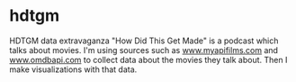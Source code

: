 # hdtgm
HDTGM data extravaganza
"How Did This Get Made" is a podcast which talks about movies.  I'm using sources such as www.myapifilms.com and www.omdbapi.com to collect data about the movies they talk about.  Then I make visualizations with that data.
